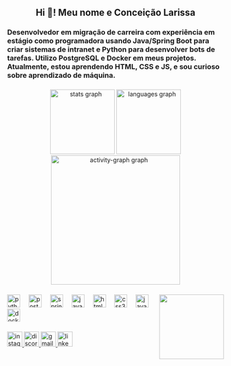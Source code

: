 <h2 align="center">Hi 👋! Meu nome e Conceição Larissa</h2>
<h3>Desenvolvedor em migração de carreira com experiência em estágio como programadora usando Java/Spring Boot para criar sistemas de intranet e Python para desenvolver bots de tarefas. Utilizo PostgreSQL e Docker em meus projetos. Atualmente, estou aprendendo HTML, CSS e JS, e sou curioso sobre aprendizado de máquina.</h3>

###

<div align="center">
  <img src="https://github-readme-stats.vercel.app/api?username=ConceicaoLarissa&hide_title=false&hide_rank=false&show_icons=true&include_all_commits=true&count_private=true&disable_animations=false&theme=midnight-purple&locale=en&hide_border=false" height="150" alt="stats graph"  />
  <img src="https://github-readme-stats.vercel.app/api/top-langs?username=ConceicaoLarissa&locale=en&hide_title=false&layout=compact&card_width=320&langs_count=5&theme=midnight-purple&hide_border=false" height="150" alt="languages graph"  />
  <img src="https://github-readme-activity-graph.vercel.app/graph?username=ConceicaoLarissa&radius=16&theme=modern-lilac&area=true&order=5" height="300" alt="activity-graph graph"  />
</div>

###

<img align="right" height="150" src="https://blogger.googleusercontent.com/img/b/R29vZ2xl/AVvXsEiJWIhvBKv63awJqEIFstlyr-Y0F7Q2yDUgtBvtuGb4aSev_3p2YkeUgxPlCUIvyRQgeENqfqTk54gqnbpzt30lBhs8jZM50SIVHbjyDINgH84tMcspQNBXe4ASYlPxDemjrBQltw6i3dE/s1600/BANNER_POST.jpg"  />

###

<div align="left">
  <img src="https://cdn.jsdelivr.net/gh/devicons/devicon/icons/python/python-original.svg" height="30" alt="python logo"  />
  <img width="12" />
  <img src="https://cdn.jsdelivr.net/gh/devicons/devicon/icons/postgresql/postgresql-original.svg" height="30" alt="postgresql logo"  />
  <img width="12" />
  <img src="https://cdn.jsdelivr.net/gh/devicons/devicon/icons/spring/spring-original.svg" height="30" alt="spring logo"  />
  <img width="12" />
  <img src="https://cdn.jsdelivr.net/gh/devicons/devicon/icons/java/java-original.svg" height="30" alt="java logo"  />
  <img width="12" />
  <img src="https://cdn.jsdelivr.net/gh/devicons/devicon/icons/html5/html5-original.svg" height="30" alt="html5 logo"  />
  <img width="12" />
  <img src="https://cdn.jsdelivr.net/gh/devicons/devicon/icons/css3/css3-original.svg" height="30" alt="css3 logo"  />
  <img width="12" />
  <img src="https://cdn.jsdelivr.net/gh/devicons/devicon/icons/javascript/javascript-original.svg" height="30" alt="javascript logo"  />
  <img width="12" />
  <img src="https://cdn.jsdelivr.net/gh/devicons/devicon/icons/docker/docker-original.svg" height="30" alt="docker logo"  />
</div>

###

<div align="left">
  <a href="https://www.instagram.com/conceicaolbferreira?igsh=MTk3OGQ3eHgxamVydA==" target="_blank">
    <img src="https://img.shields.io/static/v1?message=Instagram&logo=instagram&label=&color=E4405F&logoColor=white&labelColor=&style=for-the-badge" height="35" alt="instagram logo"  />
  </a>
  <a href="conceicaolbferreira" target="_blank">
    <img src="https://img.shields.io/static/v1?message=Discord&logo=discord&label=&color=7289DA&logoColor=white&labelColor=&style=for-the-badge" height="35" alt="discord logo"  />
  </a>
  <a href="conceicao.fatec.ads@gmail.com" target="_blank">
    <img src="https://img.shields.io/static/v1?message=Gmail&logo=gmail&label=&color=D14836&logoColor=white&labelColor=&style=for-the-badge" height="35" alt="gmail logo"  />
  </a>
  <a href="https://www.linkedin.com/in/concei%C3%A7%C3%A3o-l-b-ferreira-22722872/" target="_blank">
    <img src="https://img.shields.io/static/v1?message=LinkedIn&logo=linkedin&label=&color=0077B5&logoColor=white&labelColor=&style=for-the-badge" height="35" alt="linkedin logo"  />
  </a>
</div>

###
